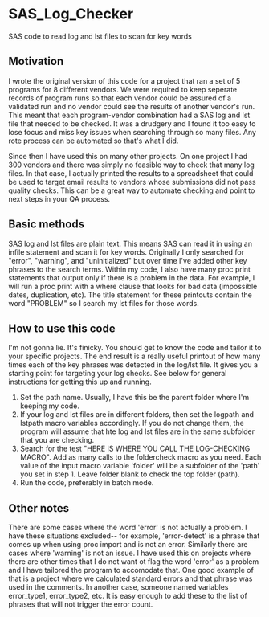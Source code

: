 # SAS_Log_Checker
SAS code to read log and lst files to scan for key words

## Motivation
I wrote the original version of this code for a project that ran a set of 5 programs for 8 different vendors.  We were required to keep seperate records of program runs so that each vendor could be assured of a validated run and no vendor could see the results of another vendor's run.  This meant that each program-vendor combination had a SAS log and lst file that needed to be checked.  It was a drudgery and I found it too easy to lose focus and miss key issues when searching through so many files.  Any rote process can be automated so that's what I did.
<p>Since then I have used this on many other projects.  On one project I had 300 vendors and there was simply no feasible way to check that many log files.  In that case, I actually printed the results to a spreadsheet that could be used to target email results to vendors whose submissions did not pass quality checks.  This can be a great way to automate checking and point to next steps in your QA process.

## Basic methods
SAS log and lst files are plain text.  This means SAS can read it in using an infile statement and scan it for key words.  Originally I only searched for "error", "warning", and "uninitialized" but over time I've added other key phrases to the search terms.  Within my code, I also have many proc print statements that output only if there is a problem in the data.  For example, I will run a proc print with a where clause that looks for bad data (impossible dates, duplication, etc).  The title statement for these printouts contain the word "PROBLEM" so I search my lst files for those words.  

## How to use this code
I'm not gonna lie.  It's finicky.  You should get to know the code and tailor it to your specific projects.  The end result is a really useful printout of how many times each of the key phrases was detected in the log/lst file.  It gives you a starting point for targeting your log checks.  See below for general instructions for getting this up and running.
1. Set the path name.  Usually, I have this be the parent folder where I'm keeping my code.  
2. If your log and lst files are in different folders, then set the logpath and lstpath macro variables accordingly.  If you do not change them, the program will assume that hte log and lst files are in the same subfolder that you are checking.
3. Search for the test "HERE IS WHERE YOU CALL THE LOG-CHECKING MACRO".  Add as many calls to the foldercheck macro as you need.  Each value of the input macro variable 'folder' will be a subfolder of the 'path' you set in step 1.  Leave folder blank to check the top folder (path).
4. Run the code, preferably in batch mode.

## Other notes
There are some cases where the word 'error' is not actually a problem.  I have these situations excluded-- for example, 'error-detect' is a phrase that comes up when using proc import and is not an error.  Similarly there are cases where 'warning' is not an issue.  I have used this on projects where there are other times that I do not want ot flag the word 'error' as a problem and I have tailored the program to accomodate that.  One good example of that is a project where we calculated standard errors and that phrase was used in the comments.  In another case, someone named variables error_type1, error_type2, etc.  It is easy enough to add these to the list of phrases that will not trigger the error count.
